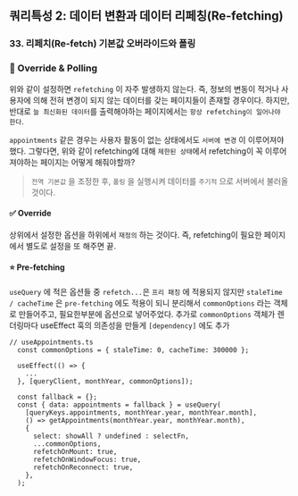 ## 쿼리특성 2: 데이터 변환과 데이터 리페칭(Re-fetching)
### 33. 리페치(Re-fetch) 기본값 오버라이드와 폴링

### 📌 Override & Polling

위와 같이 설정하면 `refetching` 이 자주 발생하지 않는다. 즉, 정보의 변동이 적거나 사용자에 의해 전혀 변경이 되지 않는 데이터를 갖는 페이지들이 존재할 경우이다. 하지만, 반대로 `늘 최신화된 데이터`를 출력해야하는 페이지에서는 `항상 refetching이 일어나야 한다`.

`appointments` 같은 경우는 사용자 활동이 없는 상태에서도 `서버에 변경` 이 이루어져야했다. 그렇다면, 위와 같이 refetching에 대해 `제한된 상태`에서 refetching이 꼭 이루어져야하는 페이지는 어떻게 해줘야할까? 

> `전역 기본값` 을 조정한 후, `폴링` 을 실행시켜 데이터를 `주기적` 으로 서버에서 불러올 것이다.

#### ✅ **Override**

상위에서 설정한 옵션을 하위에서 `재정의` 하는 것이다. 즉, refetching이 필요한 페이지에서 별도로 설정을 또 해주면 끝.

#### ⭐️ Pre-fetching

`useQuery` 에 적은 옵션들 중 `refetch...`은 `프리 패칭` 에 적용되지 않지만 `staleTime / cacheTime` 은 `pre-fetching` 에도 적용이 되니 분리해서 `commonOptions` 라는 객체로 만들어주고, 필요한부분에 옵션으로 넣어주었다.
추가로 `commonOptions` 객체가 렌더링마다 useEffect 훅의 의존성을 만들게 `[dependency]` 에도 추가


```tsx
// useAppointments.ts
  const commonOptions = { staleTime: 0, cacheTime: 300000 };

  useEffect(() => {
    ...
  }, [queryClient, monthYear, commonOptions]);

  const fallback = {};
  const { data: appointments = fallback } = useQuery(
    [queryKeys.appointments, monthYear.year, monthYear.month],
    () => getAppointments(monthYear.year, monthYear.month),
    {
      select: showAll ? undefined : selectFn,
      ...commonOptions,
      refetchOnMount: true,
      refetchOnWindowFocus: true,
      refetchOnReconnect: true,
    },
  );
```


<!--#### ✅ **Polling**-->